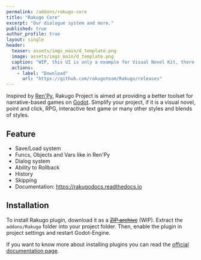 ```yaml
---
permalink: /addons/rakugo-core
title: "Rakugo Core"
excerpt: "Our dialogue system and more."
published: true
author_profile: true
layout: single
header:
  teaser: assets/imgs_main/d_template.png
  image: assets/imgs_main/d_template.png
  caption: "WIP, this UI is only a example for Visual Novel Kit, there is no any UI template included in this addon."
  actions:
    - label: "Download"
      url: "https://github.com/rakugoteam/Rakugo/releases"
---
```


Inspired by [Ren'Py], Rakugo Project is aimed at providing a better toolset for narrative-based games on [Godot].
Simplify your project, if it is a visual novel, point and click, RPG, interactive text game or many other styles and blends of styles.

## Feature
* Save/Load system
* Funcs, Objects and Vars like in Ren'Py
* Dialog system
* Ability to Rollback
* History
* Skipping
* Documentation: https://rakugodocs.readthedocs.io

## Installation

To install Rakugo plugin, download it as a ~~[ZIP archive]()~~ (WIP). Extract the `addons/Rakugo` folder into your project folder. Then, enable the plugin in project settings and restart Godot-Engine.

If you want to know more about installing plugins you can read the [official documentation page](https://docs.godotengine.org/en/stable/tutorials/plugins/editor/installing_plugins.html).



[Ren'Py]: https://www.renpy.org
[Godot]: https://godotengine.org